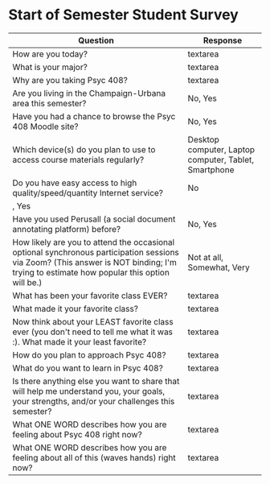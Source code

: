# Start of Semester Student Survey

| Question | Response |
| --- | --- |
| How are you today? | textarea |
| What is your major? | textarea |
| Why are you taking Psyc 408? | textarea |
| Are you living in the Champaign-Urbana area this semester? | No, Yes |
| Have you had a chance to browse the Psyc 408 Moodle site?	 | No, Yes |
| Which device(s) do you plan to use to access course materials regularly? | Desktop computer, Laptop computer, Tablet, Smartphone |
| Do you have easy access to high quality/speed/quantity Internet service? | No
, Yes |
| Have you used Perusall (a social document annotating platform) before? | No, Yes |
| How likely are you to attend the occasional optional synchronous participation sessions via Zoom?   (This answer is NOT binding; I'm trying to estimate how popular this option will be.) | Not at all, Somewhat, Very |
| What has been your favorite class EVER? | textarea |
| What made it your favorite class? | textarea |
| Now think about your LEAST favorite class ever (you don't need to tell me what it was :). What made it your least favorite? | textarea |
| How do you plan to approach Psyc 408? | textarea |
| What do you want to learn in Psyc 408? | textarea |
| Is there anything else you want to share that will help me understand you, your goals, your strengths, and/or your challenges this semester? | textarea |
| What ONE WORD describes how you are feeling about Psyc 408 right now? | textarea |
| What ONE WORD describes how you are feeling about all of this (waves hands) right now? | textarea |